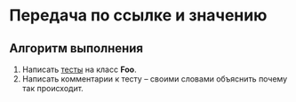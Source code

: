 # Передача по ссылке и значению

## Алгоритм выполнения

1.	Написать [тесты](https://github.com/Broscorp-net/traineeship/blob/master/tests.md) на класс __Foo__. 
2.	Написать комментарии к тесту – своими словами объяснить почему так происходит. 
